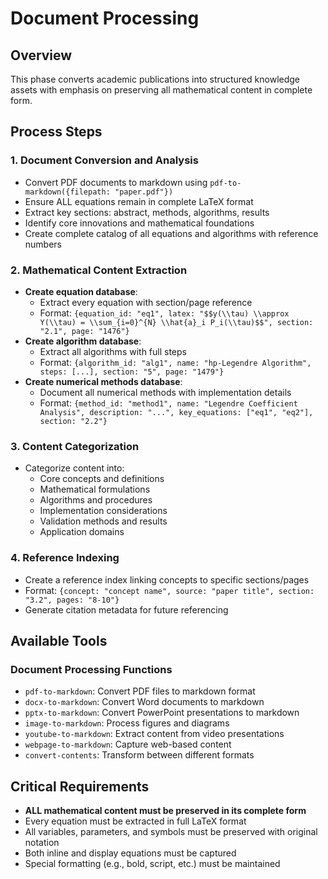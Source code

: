 # Document Processing

## Overview

This phase converts academic publications into structured knowledge assets with emphasis on preserving all mathematical content in complete form.

## Process Steps

### 1. Document Conversion and Analysis
- Convert PDF documents to markdown using `pdf-to-markdown({filepath: "paper.pdf"})`
- Ensure ALL equations remain in complete LaTeX format
- Extract key sections: abstract, methods, algorithms, results
- Identify core innovations and mathematical foundations
- Create complete catalog of all equations and algorithms with reference numbers

### 2. Mathematical Content Extraction
- **Create equation database**:
  * Extract every equation with section/page reference
  * Format: `{equation_id: "eq1", latex: "$$y(\\tau) \\approx Y(\\tau) = \\sum_{i=0}^{N} \\hat{a}_i P_i(\\tau)$$", section: "2.1", page: "1476"}`
- **Create algorithm database**:
  * Extract all algorithms with full steps
  * Format: `{algorithm_id: "alg1", name: "hp-Legendre Algorithm", steps: [...], section: "5", page: "1479"}`
- **Create numerical methods database**:
  * Document all numerical methods with implementation details
  * Format: `{method_id: "method1", name: "Legendre Coefficient Analysis", description: "...", key_equations: ["eq1", "eq2"], section: "2.2"}`

### 3. Content Categorization
- Categorize content into:
  * Core concepts and definitions
  * Mathematical formulations
  * Algorithms and procedures
  * Implementation considerations
  * Validation methods and results
  * Application domains

### 4. Reference Indexing
- Create a reference index linking concepts to specific sections/pages
- Format: `{concept: "concept name", source: "paper title", section: "3.2", pages: "8-10"}`
- Generate citation metadata for future referencing

## Available Tools

### Document Processing Functions
- `pdf-to-markdown`: Convert PDF files to markdown format
- `docx-to-markdown`: Convert Word documents to markdown
- `pptx-to-markdown`: Convert PowerPoint presentations to markdown
- `image-to-markdown`: Process figures and diagrams
- `youtube-to-markdown`: Extract content from video presentations
- `webpage-to-markdown`: Capture web-based content
- `convert-contents`: Transform between different formats

## Critical Requirements

- **ALL mathematical content must be preserved in its complete form**
- Every equation must be extracted in full LaTeX format
- All variables, parameters, and symbols must be preserved with original notation
- Both inline and display equations must be captured
- Special formatting (e.g., bold, script, etc.) must be maintained
